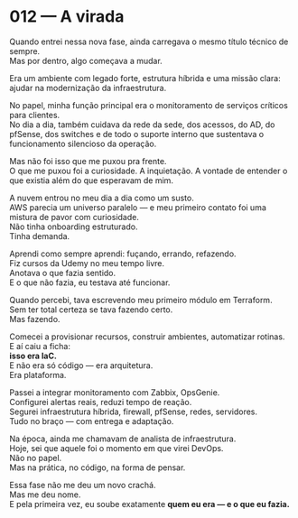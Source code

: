 # 012 — A virada

Quando entrei nessa nova fase, ainda carregava o mesmo título técnico de sempre.  
Mas por dentro, algo começava a mudar.

Era um ambiente com legado forte, estrutura híbrida e uma missão clara:  
ajudar na modernização da infraestrutura.

No papel, minha função principal era o monitoramento de serviços críticos para clientes.  
No dia a dia, também cuidava da rede da sede, dos acessos, do AD, do pfSense, dos switches e de todo o suporte interno que sustentava o funcionamento silencioso da operação.

Mas não foi isso que me puxou pra frente.  
O que me puxou foi a curiosidade. A inquietação. A vontade de entender o que existia além do que esperavam de mim.

A nuvem entrou no meu dia a dia como um susto.  
AWS parecia um universo paralelo — e meu primeiro contato foi uma mistura de pavor com curiosidade.  
Não tinha onboarding estruturado.  
Tinha demanda.

Aprendi como sempre aprendi: fuçando, errando, refazendo.  
Fiz cursos da Udemy no meu tempo livre.  
Anotava o que fazia sentido.  
E o que não fazia, eu testava até funcionar.

Quando percebi, tava escrevendo meu primeiro módulo em Terraform.  
Sem ter total certeza se tava fazendo certo.  
Mas fazendo.

Comecei a provisionar recursos, construir ambientes, automatizar rotinas.  
E aí caiu a ficha:  
**isso era IaC.**  
E não era só código — era arquitetura.  
Era plataforma.

Passei a integrar monitoramento com Zabbix, OpsGenie.  
Configurei alertas reais, reduzi tempo de reação.  
Segurei infraestrutura híbrida, firewall, pfSense, redes, servidores.  
Tudo no braço — com entrega e adaptação.

Na época, ainda me chamavam de analista de infraestrutura.  
Hoje, sei que aquele foi o momento em que virei DevOps.  
Não no papel.  
Mas na prática, no código, na forma de pensar.

Essa fase não me deu um novo crachá.  
Mas me deu nome.  
E pela primeira vez, eu soube exatamente **quem eu era — e o que eu fazia.**
